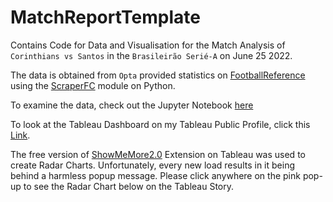 # MatchReportTemplate

Contains Code for Data and Visualisation for the Match Analysis of `Corinthians vs Santos` in the `Brasileirão Serié-A` on June 25 2022.

The data is obtained from `Opta` provided statistics on [FootballReference](https://fbref.com/en/matches/4bf12498/Corinthians-Santos-June-25-2022-Serie-A) using the [ScraperFC](https://scraperfc.readthedocs.io/en/latest/fbref_examples.html) module on Python.

To examine the data, check out the Jupyter Notebook [here](main_analysis.ipynb)

To look at the Tableau Dashboard on my Tableau Public Profile, click this [Link](https://public.tableau.com/views/CORvSANJun_25_2022Seri-AMatchAnalysis/PostMatchAnalysis?:language=en-US&:display_count=n&:origin=viz_share_link).


The free version of [ShowMeMore2.0](https://exchange.tableau.com/products/109) Extension on Tableau was used to create Radar Charts. Unfortunately, every new load results in it being behind a harmless popup message. Please click anywhere on the pink pop-up to see the Radar Chart below on the Tableau Story.
